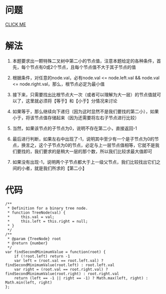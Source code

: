 # 问题
[CLICK ME](https://leetcode.com/problems/second-minimum-node-in-a-binary-tree/description/)
# 解法
1. 本题要求出一颗特殊二叉树中第二小的节点值，注意本题给定的各种条件，首先，每个节点有0或2个节点，且每个节点值不大于其子节点的值

2. 根据条件，对任意的node.val，必有node.val <= node.left.val && node.val <= node.right.val，那么，根节点必定为最小值

3. 接下来，只需要找出比根节点大一次（或者可以理解为大一层）的节点值就可以了，这里就必须将【等于】和【小于】分情况来讨论

4. 如果等于，那么继续向下递归（因为这时显然不是我们要找的第二小），如果小于，将该节点值存储起来（因为还需要将左右子节点进行比较）

5. 当然，如果该节点的子节点为0，说明不存在第二小，直接返回-1

6. 最后进行判断，如果左右中出现了-1，说明其中至少有一个是子节点为0的节点，换言之，这个子节点为0的节点，必定与上一层节点值相等，它就不是我们要找的，我们要求的是稍大一层的那个数，所以我们比较求最大值即可

7. 如果没有出现-1，说明两个子节点都大于上一级父节点，我们比较找出它们之间的小者，就是我们所求的【第二小】

# 代码
```
/**
 * Definition for a binary tree node.
 * function TreeNode(val) {
 *     this.val = val;
 *     this.left = this.right = null;
 * }
 */
/**
 * @param {TreeNode} root
 * @return {number}
 */
var findSecondMinimumValue = function(root) {
    if (!root.left) return -1
    var left = (root.val == root.left.val) ? findSecondMinimumValue(root.left) : root.left.val
    var right = (root.val == root.right.val) ? findSecondMinimumValue(root.right) : root.right.val
    return (left == -1 || right == -1) ? Math.max(left, right) : Math.min(left, right)
};
```
